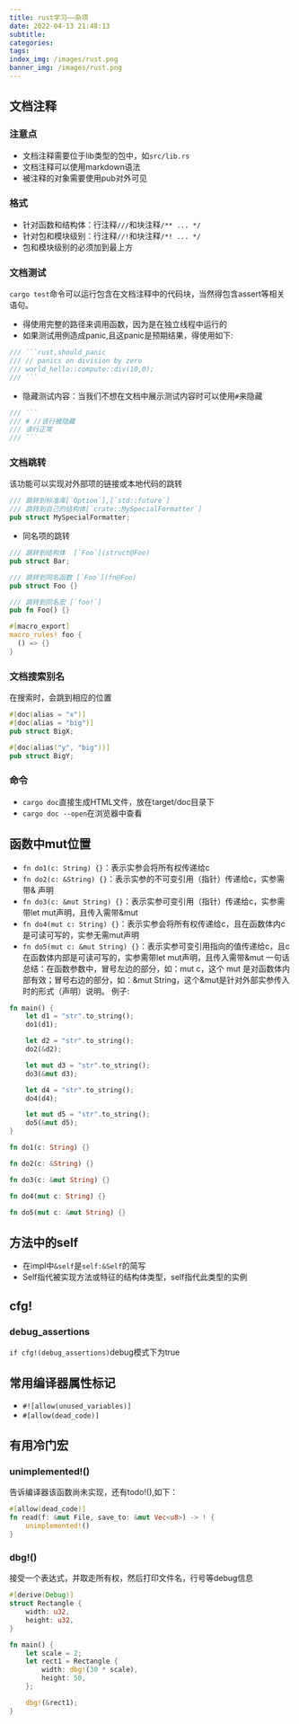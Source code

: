 ```yaml
---
title: rust学习——杂项
date: 2022-04-13 21:48:13
subtitle:
categories:
tags:
index_img: /images/rust.png
banner_img: /images/rust.png
---
```


## 文档注释
### 注意点
- 文档注释需要位于lib类型的包中，如`src/lib.rs`
- 文档注释可以使用markdown语法
- 被注释的对象需要使用pub对外可见
### 格式
- 针对函数和结构体：行注释`///`和块注释`/** ... */`
- 针对包和模块级别：行注释`//!`和块注释`/*! ... */`
- 包和模块级别的必须加到最上方
### 文档测试
`cargo test`命令可以运行包含在文档注释中的代码块，当然得包含assert等相关语句。
- 得使用完整的路径来调用函数，因为是在独立线程中运行的
- 如果测试用例造成panic,且这panic是预期结果，得使用如下:
```rust
/// ```rust,should_panic
/// // panics on division by zero
/// world_hello::compute::div(10,0);
/// ```
```
- 隐藏测试内容：当我们不想在文档中展示测试内容时可以使用`#`来隐藏
```rust
/// ```
/// # //该行被隐藏
/// 该行正常
/// ```
```
### 文档跳转
该功能可以实现对外部项的链接或本地代码的跳转
```rust
/// 跳转到标准库[`Option`],[`std::future`]
/// 跳转到自己的结构体[`crate::MySpecialFormatter`]
pub struct MySpecialFormatter;
```
- 同名项的跳转
```rust
/// 跳转到结构体  [`Foo`](struct@Foo)
pub struct Bar;

/// 跳转到同名函数 [`Foo`](fn@Foo)
pub struct Foo {}

/// 跳转到同名宏 [`foo!`]
pub fn Foo() {}

#[macro_export]
macro_rules! foo {
  () => {}
}
```

### 文档搜索别名
在搜索时，会跳到相应的位置
```rust
#[doc(alias = "x")]
#[doc(alias = "big")]
pub struct BigX;

#[doc(alias("y", "big"))]
pub struct BigY;
```
### 命令
- `cargo doc`直接生成HTML文件，放在target/doc目录下
- `cargo doc --open`在浏览器中查看
## 函数中mut位置
- `fn do1(c: String) {}`：表示实参会将所有权传递给c
- `fn do2(c: &String) {}`：表示实参的不可变引用（指针）传递给c，实参需带& 声明
- `fn do3(c: &mut String) {}`：表示实参可变引用（指针）传递给c，实参需带let mut声明，且传入需带&mut
- `fn do4(mut c: String) {}`：表示实参会将所有权传递给c，且在函数体内c是可读可写的，实参无需mut声明
- `fn do5(mut c: &mut String) {}`：表示实参可变引用指向的值传递给c，且c在函数体内部是可读可写的，实参需带let mut声明，且传入需带&mut
 一句话总结：在函数参数中，冒号左边的部分，如：mut c，这个 mut 是对函数体内部有效；冒号右边的部分，如：&mut String，这个&mut是针对外部实参传入时的形式（声明）说明。
例子:
```rust
fn main() {
    let d1 = "str".to_string();
    do1(d1);

    let d2 = "str".to_string();
    do2(&d2);

    let mut d3 = "str".to_string();
    do3(&mut d3);

    let d4 = "str".to_string();
    do4(d4);

    let mut d5 = "str".to_string();
    do5(&mut d5);
}

fn do1(c: String) {}

fn do2(c: &String) {}

fn do3(c: &mut String) {}

fn do4(mut c: String) {}

fn do5(mut c: &mut String) {}
```
## 方法中的self
- 在impl中`&self`是`self:&Self`的简写
- Self指代被实现方法或特征的结构体类型，self指代此类型的实例

## cfg!
### debug_assertions
`if cfg!(debug_assertions)`debug模式下为true

## 常用编译器属性标记
- `#![allow(unused_variables)]`
- `#[allow(dead_code)]`
## 有用冷门宏
### unimplemented!()
告诉编译器该函数尚未实现，还有todo!(),如下：
```rust
#[allow(dead_code)]
fn read(f: &mut File, save_to: &mut Vec<u8>) -> ! {
    unimplemented!()
}
```
### dbg!()
接受一个表达式，并取走所有权，然后打印文件名，行号等debug信息
```rust
#[derive(Debug)]
struct Rectangle {
    width: u32,
    height: u32,
}

fn main() {
    let scale = 2;
    let rect1 = Rectangle {
        width: dbg!(30 * scale),
        height: 50,
    };

    dbg!(&rect1);
}
```
